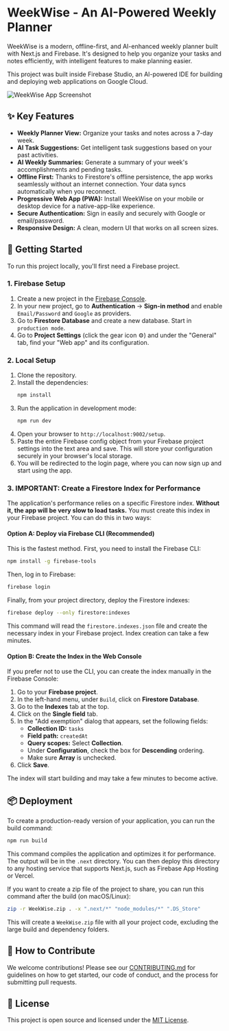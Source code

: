 # WeekWise - An AI-Powered Weekly Planner

WeekWise is a modern, offline-first, and AI-enhanced weekly planner built with Next.js and Firebase. It's designed to help you organize your tasks and notes efficiently, with intelligent features to make planning easier.

This project was built inside Firebase Studio, an AI-powered IDE for building and deploying web applications on Google Cloud.

![WeekWise App Screenshot](https://placehold.co/800x600.png?text=WeekWise+App+Screenshot)

## ✨ Key Features

*   **Weekly Planner View:** Organize your tasks and notes across a 7-day week.
*   **AI Task Suggestions:** Get intelligent task suggestions based on your past activities.
*   **AI Weekly Summaries:** Generate a summary of your week's accomplishments and pending tasks.
*   **Offline First:** Thanks to Firestore's offline persistence, the app works seamlessly without an internet connection. Your data syncs automatically when you reconnect.
*   **Progressive Web App (PWA):** Install WeekWise on your mobile or desktop device for a native-app-like experience.
*   **Secure Authentication:** Sign in easily and securely with Google or email/password.
*   **Responsive Design:** A clean, modern UI that works on all screen sizes.

## 🚀 Getting Started

To run this project locally, you'll first need a Firebase project.

### 1. Firebase Setup

1.  Create a new project in the [Firebase Console](https://console.firebase.google.com/).
2.  In your new project, go to **Authentication** -> **Sign-in method** and enable `Email/Password` and `Google` as providers.
3.  Go to **Firestore Database** and create a new database. Start in `production mode`.
4.  Go to **Project Settings** (click the gear icon ⚙️) and under the "General" tab, find your "Web app" and its configuration.

### 2. Local Setup

1.  Clone the repository.
2.  Install the dependencies:
    ```bash
    npm install
    ```
3.  Run the application in development mode:
    ```bash
    npm run dev
    ```
4.  Open your browser to `http://localhost:9002/setup`.
5.  Paste the entire Firebase config object from your Firebase project settings into the text area and save. This will store your configuration securely in your browser's local storage.
6.  You will be redirected to the login page, where you can now sign up and start using the app.

### 3. IMPORTANT: Create a Firestore Index for Performance

The application's performance relies on a specific Firestore index. **Without it, the app will be very slow to load tasks.** You must create this index in your Firebase project. You can do this in two ways:

#### Option A: Deploy via Firebase CLI (Recommended)

This is the fastest method. First, you need to install the Firebase CLI:
```bash
npm install -g firebase-tools
```

Then, log in to Firebase:
```bash
firebase login
```

Finally, from your project directory, deploy the Firestore indexes:
```bash
firebase deploy --only firestore:indexes
```

This command will read the `firestore.indexes.json` file and create the necessary index in your Firebase project. Index creation can take a few minutes.

#### Option B: Create the Index in the Web Console

If you prefer not to use the CLI, you can create the index manually in the Firebase Console:

1.  Go to your **Firebase project**.
2.  In the left-hand menu, under `Build`, click on **Firestore Database**.
3.  Go to the **Indexes** tab at the top.
4.  Click on the **Single field** tab.
5.  In the "Add exemption" dialog that appears, set the following fields:
    *   **Collection ID:** `tasks`
    *   **Field path:** `createdAt`
    *   **Query scopes:** Select **Collection**.
    *   Under **Configuration**, check the box for **Descending** ordering.
    *   Make sure **Array** is unchecked.
6.  Click **Save**.

The index will start building and may take a few minutes to become active.

## 📦 Deployment

To create a production-ready version of your application, you can run the build command:

```bash
npm run build
```

This command compiles the application and optimizes it for performance. The output will be in the `.next` directory. You can then deploy this directory to any hosting service that supports Next.js, such as Firebase App Hosting or Vercel.

If you want to create a zip file of the project to share, you can run this command after the build (on macOS/Linux):

```bash
zip -r WeekWise.zip . -x ".next/*" "node_modules/*" ".DS_Store"
```

This will create a `WeekWise.zip` file with all your project code, excluding the large build and dependency folders.

## 🤝 How to Contribute

We welcome contributions! Please see our [CONTRIBUTING.md](./CONTRIBUTING.md) for guidelines on how to get started, our code of conduct, and the process for submitting pull requests.

## 📄 License

This project is open source and licensed under the [MIT License](./LICENSE).
